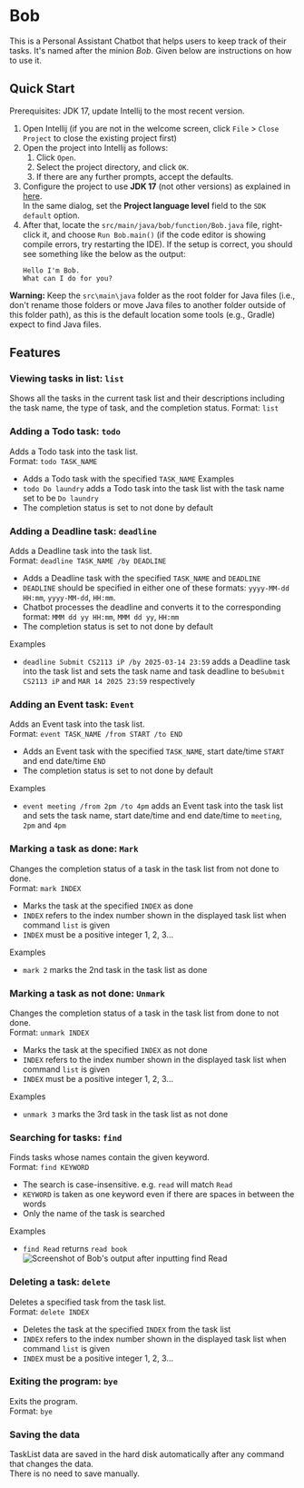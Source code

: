 # Bob

This is a Personal Assistant Chatbot that helps users to keep track of their tasks. It's named after the minion _Bob_. Given below are instructions on how to use it.

## Quick Start

Prerequisites: JDK 17, update Intellij to the most recent version.

1. Open Intellij (if you are not in the welcome screen, click `File` > `Close Project` to close the existing project first)
1. Open the project into Intellij as follows:
    1. Click `Open`.
    1. Select the project directory, and click `OK`.
    1. If there are any further prompts, accept the defaults.
1. Configure the project to use **JDK 17** (not other versions) as explained in [here](https://www.jetbrains.com/help/idea/sdk.html#set-up-jdk).<br>
   In the same dialog, set the **Project language level** field to the `SDK default` option.
1. After that, locate the `src/main/java/bob/function/Bob.java` file, right-click it, and choose `Run Bob.main()` (if the code editor is showing compile errors, try restarting the IDE). If the setup is correct, you should see something like the below as the output:
   ```
   Hello I'm Bob.
   What can I do for you?

**Warning:** Keep the `src\main\java` folder as the root folder for Java files (i.e., don't rename those folders or move Java files to another folder outside of this folder path), as this is the default location some tools (e.g., Gradle) expect to find Java files.

## Features
### Viewing tasks in list: `list`
Shows all the tasks in the current task list and their descriptions including the task name, the type of task, and the completion status.
Format: `list`

### Adding a Todo task: `todo`
Adds a Todo task into the task list.  
Format: `todo TASK_NAME`
+ Adds a Todo task with the specified `TASK_NAME`
  Examples
+ `todo Do laundry` adds a Todo task into the task list with the task name set to be `Do laundry`
+ The completion status is set to not done by default

### Adding a Deadline task: `deadline`
Adds a Deadline task into the task list.  
Format: `deadline TASK_NAME /by DEADLINE`
+ Adds a Deadline task with the specified `TASK_NAME` and `DEADLINE`
+ `DEADLINE` should be specified in either one of these formats: `yyyy-MM-dd HH:mm`, `yyyy-MM-dd`, `HH:mm`.
+ Chatbot processes the deadline and converts it to the corresponding format: `MMM dd yy HH:mm`, `MMM dd yy`, `HH:mm`
+ The completion status is set to not done by default

Examples
+ `deadline Submit CS2113 iP /by 2025-03-14 23:59` adds a Deadline task into the task list and sets the task name and task deadline to be`Submit CS2113 iP` and `MAR 14 2025 23:59` respectively

### Adding an Event task: `Event`
Adds an Event task into the task list.  
Format: `event TASK_NAME /from START /to END`
+ Adds an Event task with the specified `TASK_NAME`, start date/time `START` and end date/time `END`
+ The completion status is set to not done by default

Examples
+ `event meeting /from 2pm /to 4pm` adds an Event task into the task list and sets the task name, start date/time and end date/time to `meeting`, `2pm` and `4pm`

### Marking a task as done: `Mark`
Changes the completion status of a task in the task list from not done to done.  
Format: `mark INDEX`
+ Marks the task at the specified `INDEX` as done
+ `INDEX` refers to the index number shown in the displayed task list when command `list` is given
+ `INDEX` must be a positive integer 1, 2, 3...

Examples
+ `mark 2` marks the 2nd task in the task list as done

### Marking a task as not done: `Unmark`
Changes the completion status of a task in the task list from done to not done.  
Format: `unmark INDEX`
+ Marks the task at the specified `INDEX` as not done
+ `INDEX` refers to the index number shown in the displayed task list when command `list` is given
+ `INDEX` must be a positive integer 1, 2, 3...

Examples 
+ `unmark 3` marks the 3rd task in the task list as not done

### Searching for tasks: `find`
Finds tasks whose names contain the given keyword.  
Format: `find KEYWORD`
+ The search is case-insensitive. e.g. `read` will match `Read`
+ `KEYWORD` is taken as one keyword even if there are spaces in between the words
+ Only the name of the task is searched 

Examples
+ `find Read` returns `read book`  
![Screenshot of Bob's output after inputting `find Read`](img.png)

### Deleting a task: `delete`
Deletes a specified task from the task list.  
Format: `delete INDEX`
+ Deletes the task at the specified `INDEX` from the task list
+ `INDEX` refers to the index number shown in the displayed task list when command `list` is given
+ `INDEX` must be a positive integer 1, 2, 3...

### Exiting the program: `bye`
Exits the program.  
Format: `bye`  

### Saving the data
TaskList data are saved in the hard disk automatically after any command that changes the data.   
There is no need to save manually.
